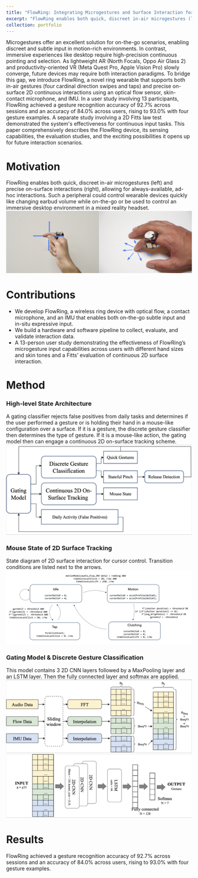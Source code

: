 ```yaml
---
title: "FlowRing: Integrating Microgestures and Surface Interaction for Seamless XR Input"
excerpt: "FlowRing enables both quick, discreet in-air microgestures (left) and precise on-surface interactions (right), allowing for always-available, ad-hoc interactions. Such a peripheral could control wearable devices quickly like changing earbud volume while on-the-go or be used to control an immersive desktop environment in a mixed reality headset.<br/><img src='/images/flowring/intro.png'>"
collection: portfolio
---
```


Microgestures offer an excellent solution for on-the-go scenarios, enabling discreet and subtle input in motion-rich environments. In contrast, immersive experiences like desktop require high-precision continuous pointing and selection. As lightweight AR (North Focals, Oppo Air Glass 2) and productivity-oriented VR (Meta Quest Pro, Apple Vision Pro) slowly converge, future devices may require both interaction paradigms. To bridge this gap, we introduce FlowRing, a novel ring wearable that supports both in-air gestures (four cardinal direction swipes and taps) and precise on-surface 2D continuous interactions using an optical flow sensor, skin-contact microphone, and IMU. In a user study involving 13 participants, FlowRing achieved a gesture recognition accuracy of 92.7% across sessions and an accuracy of 84.0% across users, rising to 93.0% with four gesture examples. A separate study involving a 2D Fitts law test demonstrated the system's effectiveness for continuous input tasks. This paper comprehensively describes the FlowRing device, its sensing capabilities, the evaluation studies, and the exciting possibilities it opens up for future interaction scenarios.

# Motivation
FlowRing enables both quick, discreet in-air microgestures (left) and precise on-surface interactions (right), allowing for always-available, ad-hoc interactions. Such a peripheral could control wearable devices quickly like changing earbud volume while on-the-go or be used to control an immersive desktop environment in a mixed reality headset.
<img src='/images/flowring/intro.png'>

# Contributions
* We develop FlowRing, a wireless ring device with optical flow, a contact microphone, and an IMU that enables both on-the-go subtle input and in-situ expressive input.
* We build a hardware and software pipeline to collect, evaluate, and validate interaction data.
* A 13-person user study demonstrating the effectiveness of FlowRing’s microgesture input capabilities across users with different hand sizes and skin tones and a Fitts’ evaluation of continuous 2D surface interaction.
  
# Method
### High-level State Architecture
A gating classifier rejects false positives from daily tasks and determines if the user performed a gesture or is holding their hand in a mouse-like configuration over a surface. If it is a gesture, the discrete gesture classifier then determines the type of gesture. If it is a mouse-like action, the gating model then can engage a continuous 2D on-surface tracking scheme.
<img src='/images/flowring/states.png'>

### Mouse State of 2D Surface Tracking
State diagram of 2D surface interaction for cursor control. Transition conditions are listed next to the arrows.
<img src='/images/flowring/cursor_state_diagram.png'>

### Gating Model & Discrete Gesture Classification
This model contains 3 2D CNN layers followed by a MaxPooling layer and an LSTM layer. Then the fully connected layer and softmax are applied.
<img src='/images/flowring/gesture_processing.png'>
<img src='/images/flowring/gesture_model.png'>

# Results
FlowRing achieved a gesture recognition accuracy of 92.7% across sessions and an accuracy of 84.0% across users, rising to 93.0% with four gesture examples.
